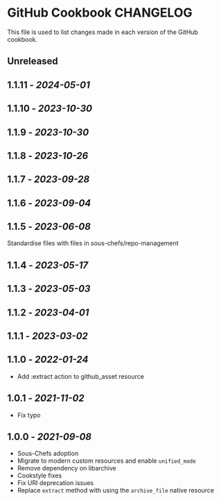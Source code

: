 # GitHub Cookbook CHANGELOG

This file is used to list changes made in each version of the GitHub cookbook.

## Unreleased

## 1.1.11 - *2024-05-01*

## 1.1.10 - *2023-10-30*

## 1.1.9 - *2023-10-30*

## 1.1.8 - *2023-10-26*

## 1.1.7 - *2023-09-28*

## 1.1.6 - *2023-09-04*

## 1.1.5 - *2023-06-08*

Standardise files with files in sous-chefs/repo-management

## 1.1.4 - *2023-05-17*

## 1.1.3 - *2023-05-03*

## 1.1.2 - *2023-04-01*

## 1.1.1 - *2023-03-02*

## 1.1.0 - *2022-01-24*

- Add :extract action to github_asset resource

## 1.0.1 - *2021-11-02*

- Fix typo

## 1.0.0 - *2021-09-08*

- Sous-Chefs adoption
- Migrate to modern custom resources and enable `unified_mode`
- Remove dependency on libarchive
- Cookstyle fixes
- Fix URI deprecation issues
- Replace `extract` method with using the `archive_file` native resource

